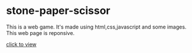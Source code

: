 # stone-paper-scissor
This is a web game.
It's made using html,css,javascript and some images.
This web page is reponsive.

<a href="https://rudra-23.github.io/stone-paper-scissor/index.html" target="_blank">click to view</a>
